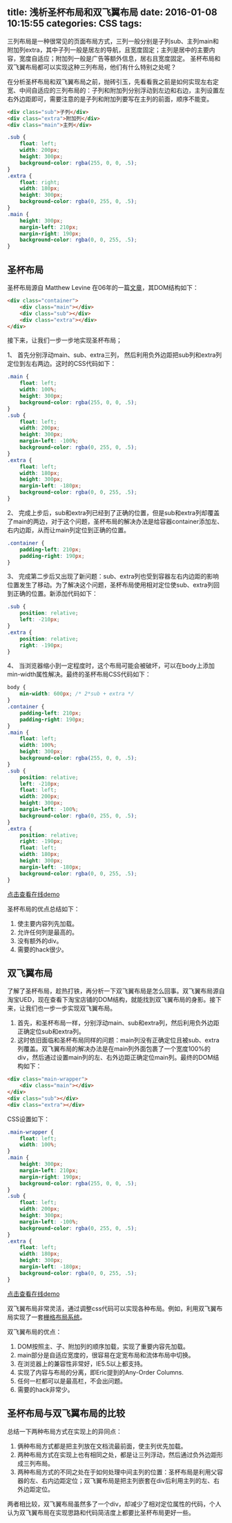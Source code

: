 title: 浅析圣杯布局和双飞翼布局
date: 2016-01-08 10:15:55
categories: CSS
tags:
---
三列布局是一种很常见的页面布局方式，三列一般分别是子列sub、主列main和附加列extra，其中子列一般是居左的导航，且宽度固定；主列是居中的主要内容，宽度自适应；附加列一般是广告等额外信息，居右且宽度固定。
圣杯布局和双飞翼布局都可以实现这种三列布局，他们有什么特别之处呢？

<!--more-->

在分析圣杯布局和双飞翼布局之前，抛砖引玉，先看看我之前是如何实现左右定宽、中间自适应的三列布局的：子列和附加列分别浮动到左边和右边，主列设置左右外边距即可，需要注意的是子列和附加列要写在主列的前面，顺序不能变。

```HTML
<div class="sub">子列</div>
<div class="extra">附加列</div>
<div class="main">主列</div>
```
```CSS
.sub {
	float: left;
	width: 200px;
	height: 300px;
	background-color: rgba(255, 0, 0, .5);
}
.extra {
	float: right;
	width: 180px;
	height: 300px;
	background-color: rgba(0, 255, 0, .5);
}
.main {
	height: 300px;
	margin-left: 210px;
	margin-right: 190px;
	background-color: rgba(0, 0, 255, .5);
}
```

## 圣杯布局
圣杯布局源自 Matthew Levine 在06年的一篇[文章](http://alistapart.com/article/holygrail)，其DOM结构如下：

```HTML
<div class="container">
    <div class="main"></div>
	<div class="sub"></div>
	<div class="extra"></div>
</div>
```

接下来，让我们一步一步地实现圣杯布局；

1、 首先分别浮动main、sub、extra三列， 然后利用负外边距把sub列和extra列定位到左右两边。这时的CSS代码如下：
```CSS
.main {
	float: left;
	width: 100%;
	height: 300px;
	background-color: rgba(255, 0, 0, .5);
}
.sub {
	float: left;
	width: 200px;
	height: 300px;
	margin-left: -100%;
	background-color: rgba(0, 255, 0, .5);
}
.extra {
	float: left;
	width: 180px;
	height: 300px;
	margin-left: -180px;
	background-color: rgba(0, 0, 255, .5);
}
```
2、 完成上步后，sub和extra列已经到了正确的位置，但是sub和extra列却覆盖了main的两边，对于这个问题，圣杯布局的解决办法是给容器container添加左、右内边距，从而让main列定位到正确的位置。

```CSS
.container {
	padding-left: 210px;
	padding-right: 190px;
}
```
3、 完成第二步后又出现了新问题：sub、extra列也受到容器左右内边距的影响位置发生了移动。为了解决这个问题，圣杯布局使用相对定位使sub、extra列回到正确的位置。新添加代码如下：

```CSS
.sub {
	position: relative;
	left: -210px;
}
.extra {
	position: relative;
	right: -190px;
}
```
4、 当浏览器缩小到一定程度时，这个布局可能会被破坏，可以在body上添加min-width属性解决。最终的圣杯布局CSS代码如下：

```CSS
body {
	min-width: 600px; /* 2*sub + extra */
}
.container {
	padding-left: 210px;
	padding-right: 190px;
}
.main {
	float: left;
	width: 100%;
	height: 300px;
	background-color: rgba(255, 0, 0, .5);
}
.sub {
	position: relative;
	left: -210px;
	float: left;
	width: 200px;
	height: 300px;
	margin-left: -100%;
	background-color: rgba(0, 255, 0, .5);
}
.extra {
	position: relative;
	right: -190px;
	float: left;
	width: 180px;
	height: 300px;
	margin-left: -180px;
	background-color: rgba(0, 0, 255, .5);
}
```
[点击查看在线demo](http://codepen.io/theqwang/pen/WrjGQe)

圣杯布局的优点总结如下：
1. 使主要内容列先加载。
2. 允许任何列是最高的。
3. 没有额外的div。
4. 需要的hack很少。

## 双飞翼布局
了解了圣杯布局，趁热打铁，再分析一下双飞翼布局是怎么回事。双飞翼布局源自淘宝UED，现在查看下淘宝店铺的DOM结构，就能找到双飞翼布局的身影。接下来，让我们也一步一步实现双飞翼布局。

1. 首先，和圣杯布局一样，分别浮动main、sub和extra列，然后利用负外边距正确定位sub和extra列。
2. 这时依旧面临和圣杯布局同样的问题：main列没有正确定位且被sub、extra列覆盖。双飞翼布局的解决办法是在main列外面包裹了一个宽度100%的div，然后通过设置main列的左、右外边距正确定位main列。最终的DOM结构如下：
```HTML
<div class="main-wrapper">
    <div class="main"></div>
</div>
<div class="sub"></div>
<div class="extra"></div>
```

CSS设置如下：

```CSS
.main-wrapper {
	float: left;
	width: 100%;
}
.main {
	height: 300px;
	margin-left: 210px;
	margin-right: 190px;
	background-color: rgba(255, 0, 0, .5);
}
.sub {
	float: left;
	width: 200px;
	height: 300px;
	margin-left: -100%;
	background-color: rgba(0, 255, 0, .5);
}
.extra {
	float: left;
	width: 180px;
	height: 300px;
	margin-left: -180px;
	background-color: rgba(0, 0, 255, .5);
}
```
[点击查看在线demo](http://codepen.io/theqwang/pen/mVmrzZ)

双飞翼布局非常灵活，通过调整css代码可以实现各种布局。例如，利用双飞翼布局实现了一套[栅格布局系统](http://www.dqqd.me/avatar/fly/grids_test1.html)。

双飞翼布局的优点：
1. DOM按照主、子、附加列的顺序加载，实现了重要内容先加载。
2. main部分是自适应宽度的，很容易在定宽布局和流体布局中切换。
3. 在浏览器上的兼容性非常好，IE5.5以上都支持。
4. 实现了内容与布局的分离，即Eric提到的Any-Order Columns.
5. 任何一栏都可以是最高栏，不会出问题。
6. 需要的hack非常少。

## 圣杯布局与双飞翼布局的比较
总结一下两种布局方式在实现上的异同点：

1. 俩种布局方式都是把主列放在文档流最前面，使主列优先加载。
2. 两种布局方式在实现上也有相同之处，都是让三列浮动，然后通过负外边距形成三列布局。
3. 两种布局方式的不同之处在于如何处理中间主列的位置：圣杯布局是利用父容器的左、右内边距定位；双飞翼布局是把主列嵌套在div后利用主列的左、右外边距定位。

两者相比较，双飞翼布局虽然多了一个div，却减少了相对定位属性的代码，个人认为双飞翼布局在实现思路和代码简洁度上都要比圣杯布局更好一些。

